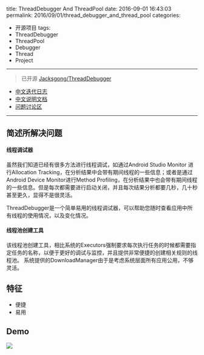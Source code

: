 title: ThreadDebugger And ThreadPool
date: 2016-09-01 16:43:03
permalink: 2016/09/01/thread_debugger_and_thread_pool
categories:
- 开源项目
tags:
- ThreadDebugger
- ThreadPool
- Debugger
- Thread
- Project

---

> 已开源 [Jacksgong/ThreadDebugger](https://github.com/Jacksgong/ThreadDebugger)

- [中文迭代日志](https://github.com/Jacksgong/ThreadDebugger/blob/master/CHANGELOG_zh.md)
- [中文说明文档](https://github.com/Jacksgong/ThreadDebugger/blob/master/README_zh.md)
- [问题讨论区](https://github.com/Jacksgong/ThreadDebugger/issues)

<!-- more -->

---

## 简述所解决问题

#### 线程调试器

虽然我们知道已经有很多方法进行线程调试，如通过Android Studio Monitor 进行Allocation Tracking，在分析结果中会带有期间线程的一些信息；或者是通过Android Device Monitor进行Method Profiling，在分析结果中也会带有期间线程的一些信息。但是每次都需要进行启动关闭，并且每次结果分析都要几秒，几十秒甚至更久，显得不是很灵活。

ThreadDebugger是一个简单易用的线程调试器，可以帮助您随时查看应用中所有线程的使用情况，以及变化情况。

#### 线程池创建工具

该线程池创建工具，相比系统的Executors强制要求每次执行任务的时候都需要指定任务的名称，以便于更好的调试与监控，并且提供非常便捷的创建相关规则的线程池。
系统提供的DownloadManager由于是考虑系统层面所有应用公用，不够灵活。

## 特征

- 便捷
- 易用

## Demo

![](/img/thread_debugger_and_thread_pool.png)
